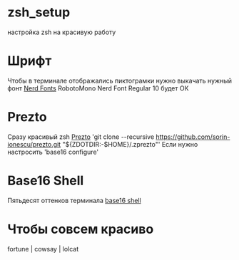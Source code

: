 # zsh_setup
настройка zsh на красивую работу

# Шрифт
Чтобы в терминале отображались пиктограмки нужно выкачать нужный фонт
[Nerd Fonts](https://www.nerdfonts.com/font-downloads)
RobotoMono Nerd Font Regular 10 будет ОК

# Prezto
Сразу красивый zsh
[Prezto](https://github.com/sorin-ionescu/prezto)
'git clone --recursive https://github.com/sorin-ionescu/prezto.git "${ZDOTDIR:-$HOME}/.zprezto"'
Если нужно настросить 
'base16 configure'

# Base16 Shell
Пятьдесят оттенков терминала
[base16 shell](https://github.com/chriskempson/base16-shell)

# Чтобы совсем красиво
fortune | cowsay | lolcat
